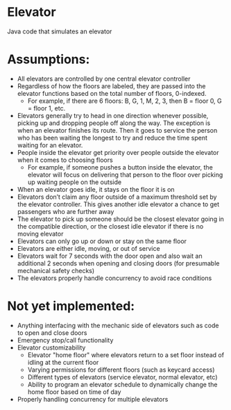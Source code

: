 # Elevator
Java code that simulates an elevator

# Assumptions:
* All elevators are controlled by one central elevator controller
* Regardless of how the floors are labeled, they are passed into the elevator functions based on the total number of floors, 0-indexed. 
  * For example, if there are 6 floors: B, G, 1, M, 2, 3, then B = floor 0, G = floor 1, etc.
* Elevators generally try to head in one direction whenever possible, picking up and dropping people off along the way. The exception is when an elevator finishes its route. Then it goes to service the person who has been waiting the longest to try and reduce the time spent waiting for an elevator.
* People inside the elevator get priority over people outside the elevator when it comes to choosing floors
  * For example, if someone pushes a button inside the elevator, the elevator will focus on delivering that person to the floor over picking up waiting people on the outside
* When an elevator goes idle, it stays on the floor it is on
* Elevators don’t claim any floor outside of a maximum threshold set by the elevator controller. This gives another idle elevator a chance to get passengers who are further away
* The elevator to pick up someone should be the closest elevator going in the compatible direction, or the closest idle elevator if there is no moving elevator
* Elevators can only go up or down or stay on the same floor
* Elevators are either idle, moving, or out of service
* Elevators wait for 7 seconds with the door open and also wait an additional 2 seconds when opening and closing doors (for presumable mechanical safety checks)
* The elevators properly handle concurrency to avoid race conditions

# Not yet implemented:
* Anything interfacing with the mechanic side of elevators such as code to open and close doors
* Emergency stop/call functionality
* Elevator customizability
  * Elevator "home floor" where elevators return to a set floor instead of idling at the current floor
  * Varying permissions for different floors (such as keycard access)
  * Different types of elevators (service elevator, normal elevator, etc)
  * Ability to program an elevator schedule to dynamically change the home floor based on time of day
* Properly handling concurrency for multiple elevators
